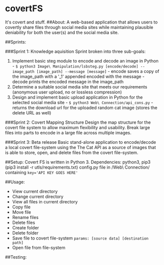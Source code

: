 # covertFS
It's covert and stuff. 
##About: 
  A web-based application that allows users to covertly share files through social media sites while maintaining plausible deniability for both the user(s) and the social media site. 

##Sprints: 

###Sprint 1: Knowledge aquisition
Sprint broken into three sub-goals: 
  1. Implement basic steg module to encode and decode an image in Python 
    - `$ python3 Image\ Manipulation/lsbsteg.py [encode/decode] --image_path [image_path] --message [message]`
    - encode saves a copy of the image_path with a '_1' appended encoded with the message
    - decode prints the encoded message in the image_path
  2. Determine a suitable social media site that meets our requirements (anonymous user upload, no or lossless compression)
  3. Design and implement basic upload application in Python for the selected social media site 
    - `$ python3 Web\ Connection/api_cons.py`
    - returns the download url for the uploaded random cat image (stores the delete URL as well)

###Sprint 2: Covert Mapping Structure
  Design the map structure for the covert file system to allow maximum flexibility and usability. Break large files into parts to encode in a large file across multiple images. 

###Sprint 3: Beta release
  Basic stand-alone application to encode/decode a local covert file-system using the The Cat API as a source of images that is able to store, open, and delete files from the covert file-system. 
    
##Setup: 
  Covert FS is written in Python 3. 
  Dependencies:
    python3, pip3 (pip3 install -r utls/requirements.txt)
    config.py file in /Web\ Connection/ containing `key='API KEY GOES HERE'`

##Usage: 
  - View current directory
  - Change current directory
  - View all files in current directory
  - Copy file
  - Move file
  - Rename files
  - Delete files
  - Create folder
  - Delete folder
  - Save file to covert file-system `params: [source data] [destination path]`
  - Open file from file-system

##Testing:
